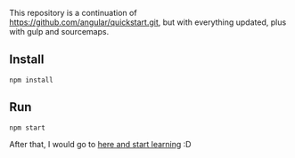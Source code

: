 This repository is a continuation of https://github.com/angular/quickstart.git, but with everything updated, plus with gulp and sourcemaps.

## Install

```
npm install
```

## Run 

```
npm start
```

After that, I would go to [here and start learning](https://angular.io/tutorial/toh-pt1#keep-the-app-transpiling-and-running) :D 